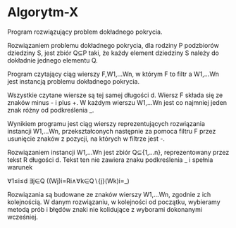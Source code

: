 # Algorytm-X
Program rozwiązujący problem dokładnego pokrycia.

Rozwiązaniem problemu dokładnego pokrycia, dla rodziny P podzbiorów dziedziny S, jest zbiór Q⊆P taki, że każdy element dziedziny S należy do dokładnie jednego elementu Q.

Program czytający ciąg wierszy F,W1,…Wn, w którym F to filtr a W1,…Wn jest instancją problemu dokładnego pokrycia.

Wszystkie czytane wiersze są tej samej długości d. Wiersz F składa się ze znaków minus - i plus +. W każdym wierszu W1,…Wn jest co najmniej jeden znak różny od podkreślenia _.

Wynikiem programu jest ciąg wierszy reprezentujących rozwiązania instancji W1,…Wn, przekształconych następnie za pomoca filtru F przez usunięcie znaków z pozycji, na których w filtrze jest -.

Rozwiązaniem instancji W1,…Wn jest zbiór Q⊆{1,…n}, reprezentowany przez tekst R długości d. Tekst ten nie zawiera znaku podkreślenia _ i spełnia warunek

∀1≤i≤d ∃j∈Q ((Wj)i=Ri∧∀k∈Q∖{j}(Wk)i=_)

Rozwiązania są budowane ze znaków wierszy W1,…Wn, zgodnie z ich kolejnością. W danym rozwiązaniu, w kolejności od początku, wybieramy metodą prób i błędów znaki nie kolidujące z wyborami dokonanymi wcześniej.
